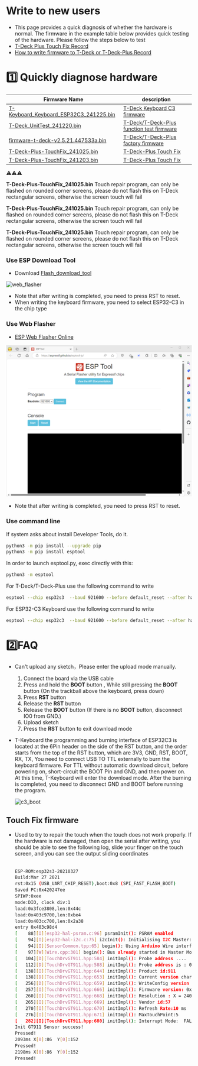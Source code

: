 # Write to new users

- This page provides a quick diagnosis of whether the hardware is normal. The firmware in the example table below provides quick testing of the hardware. Please follow the steps below to test
- [T-Deck Plus Touch Fix Record](https://youtu.be/CTdMXJvWZpA)
- [How to write firmware to T-Deck or T-Deck-Plus Record](https://www.youtube.com/watch?v=aSjUyzw_2F4)


# 1️⃣ Quickly diagnose hardware

| Firmware Name                                                                      | description                                    |
| ---------------------------------------------------------------------------------- | ---------------------------------------------- |
| [T-Keyboard_Keyboard_ESP32C3_241225.bin](./T-Keyboard_Keyboard_ESP32C3_241225.bin) | [T-Deck Keyboard C3 firmware][1]               |
| [T-Deck_UnitTest_241220.bin](./T-Deck_UnitTest_241220.bin)                         | [T-Deck/T-Deck-Plus function test firmware][1] |
| [firmware-t-deck-v2.5.21.447533a.bin](./firmware-t-deck-v2.5.21.447533a.bin)       | [T-Deck/T-Deck-Plus factory firmware][2]       |
| [T-Deck-Plus-TouchFix_241025.bin](./T-Deck-Plus-TouchFix_241025.bin)               | [T-Deck-Plus Touch Fix][2]                     |
| [T-Deck-Plus-TouchFix_241203.bin](./T-Deck-Plus-TouchFix_241203.bin)               | [T-Deck-Plus Touch Fix][2]                     |

⚠⚠⚠

**T-Deck-Plus-TouchFix_241025.bin** Touch repair program, can only be flashed on rounded corner screens, please do not flash this on T-Deck rectangular screens, otherwise the screen touch will fail

**T-Deck-Plus-TouchFix_241025.bin** Touch repair program, can only be flashed on rounded corner screens, please do not flash this on T-Deck rectangular screens, otherwise the screen touch will fail

**T-Deck-Plus-TouchFix_241025.bin** Touch repair program, can only be flashed on rounded corner screens, please do not flash this on T-Deck rectangular screens, otherwise the screen touch will fail


[1]: https://www.lilygo.cc/products/t-deck
[2]: https://www.lilygo.cc/products/t-deck
[3]: https://www.lilygo.cc/products/t-deck

### Use ESP Download Tool

- Download [Flash_download_tool](https://www.espressif.com.cn/sites/default/files/tools/flash_download_tool_3.9.7_0.zip)

![web_flasher](./images/esp_downloader.gif)

* Note that after writing is completed, you need to press RST to reset.
* When writing the keyboard firmware, you need to select ESP32-C3 in the chip type

### Use Web Flasher

- [ESP Web Flasher Online](https://espressif.github.io/esptool-js/)

![web_flasher](./images/web_flasher.gif)

* Note that after writing is completed, you need to press RST to reset.

### Use command line


If system asks about install Developer Tools, do it.

```bash
python3 -m pip install --upgrade pip
python3 -m pip install esptool
```

In order to launch esptool.py, exec directly with this:

```bash
python3 -m esptool
```

For T-Deck/T-Deck-Plus use the following command to write

```bash
esptool --chip esp32s3  --baud 921600 --before default_reset --after hard_reset write_flash -z --flash_mode dio --flash_freq 80m 0x0 T-Deck_UnitTest_241004.bin

```


For ESP32-C3 Keyboard use the following command to write

```bash
esptool --chip esp32c3  --baud 921600 --before default_reset --after hard_reset write_flash -z --flash_mode dio --flash_freq 80m 0x0 firmware-c3-t-keyboard.bin

```


# 2️⃣FAQ

- Can't upload any sketch，Please enter the upload mode manually.
   1. Connect the board via the USB cable
   2. Press and hold the **BOOT** button , While still pressing the **BOOT** button (On the trackball above the keyboard, press down)
   3. Press **RST** button
   4. Release the **RST** button
   5. Release the **BOOT** button (If there is no **BOOT** button, disconnect IO0 from GND.)
   6. Upload sketch
   7. Press the **RST** button to exit download mode

- T-Keyboard the programming and burning interface of ESP32C3 is located at the 6Pin header on the side of the RST button, and the order starts from the top of the RST button, which are 3V3, GND, RST, BOOT, RX, TX, You need to connect USB TO TTL externally to burn the keyboard firmware. For TTL without automatic download circuit, before powering on, short-circuit the BOOT Pin and GND, and then power on. At this time, T-Keyboard will enter the download mode. After the burning is completed, you need to disconnect GND and BOOT before running the program.

   ![c3_boot](../images/c3_boot.jpg)


## Touch Fix firmware

- Used to try to repair the touch when the touch does not work properly. If the hardware is not damaged, then open the serial after writing, you should be able to see the following log, slide your finger on the touch screen, and you can see the output sliding coordinates

   ```bash

   ESP-ROM:esp32s3-20210327
   Build:Mar 27 2021
   rst:0x15 (USB_UART_CHIP_RESET),boot:0x8 (SPI_FAST_FLASH_BOOT)
   Saved PC:0x420247ee
   SPIWP:0xee
   mode:DIO, clock div:1
   load:0x3fce3808,len:0x44c
   load:0x403c9700,len:0xbe4
   load:0x403cc700,len:0x2a38
   entry 0x403c98d4
   [    88][I][esp32-hal-psram.c:96] psramInit(): PSRAM enabled
   [    94][I][esp32-hal-i2c.c:75] i2cInit(): Initialising I2C Master: sda=18 scl=8 freq=100000
   [    94][I][SensorCommon.tpp:65] begin(): Using Arduino Wire interface.
   [    97][W][Wire.cpp:301] begin(): Bus already started in Master Mode.
   [   104][D][TouchDrvGT911.hpp:584] initImpl(): Probe address ....
   [   112][D][TouchDrvGT911.hpp:588] initImpl(): Probe address is : 0x5D
   [   138][I][TouchDrvGT911.hpp:644] initImpl(): Product id:911
   [   138][D][TouchDrvGT911.hpp:653] initImpl(): Current version char :41
   [   256][D][TouchDrvGT911.hpp:659] initImpl(): WriteConfig version char :0
   [   257][I][TouchDrvGT911.hpp:666] initImpl(): Firmware version: 0x1060
   [   260][I][TouchDrvGT911.hpp:668] initImpl(): Resolution : X = 240 Y = 320
   [   265][I][TouchDrvGT911.hpp:669] initImpl(): Vendor id:57
   [   270][I][TouchDrvGT911.hpp:670] initImpl(): Refresh Rate:10 ms
   [   276][I][TouchDrvGT911.hpp:671] initImpl(): MaxTouchPoint:5
   [   282][I][TouchDrvGT911.hpp:680] initImpl(): Interrupt Mode:  FALLING
   Init GT911 Sensor success!
   Pressed!
   2093ms X[0]:86  Y[0]:152 
   Pressed!
   2198ms X[0]:86  Y[0]:152 
   Pressed!

   ```
